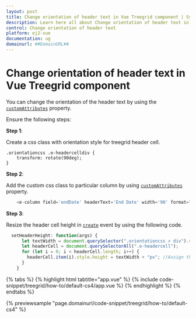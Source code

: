 ```yaml
---
layout: post
title: Change orientation of header text in Vue Treegrid component | Syncfusion
description: Learn here all about Change orientation of header text in Syncfusion Vue Treegrid component of Syncfusion Essential JS 2 and more.
control: Change orientation of header text 
platform: ej2-vue
documentation: ug
domainurl: ##DomainURL##
---
```


# Change orientation of header text in Vue Treegrid component

You can change the orientation of the header text by using the [`customAttributes`](https://ej2.syncfusion.com/vue/documentation/api/treegrid/column/#customattributes) property.

Ensure the following steps:

**Step 1**:

Create a css class with orientation style for treegrid header cell.

```
.orientationcss .e-headercelldiv {
    transform: rotate(90deg);
}

```

**Step 2**:

Add the custom css class to particular column by using [`customAttributes`](https://ej2.syncfusion.com/vue/documentation/api/treegrid/column/#customattributes) property.

```ts
    <e-column field='endDate' headerText='End Date' width='90' format="yMd" :customAttributes= "{class: 'orientationcss'}" textAlign='Center'></e-column>

```

**Step 3**:

Resize the header cell height in [`create`](https://ej2.syncfusion.com/vue/documentation/api/treegrid/#create) event by using the following code.

```ts
  setHeaderHeight: function(args) {
      let textWidth = document.querySelector(".orientationcss > div").scrollWidth; //Obtain the width of the headerText content.
      let headerCell = document.querySelectorAll(".e-headercell");
      for (let i = 0; i < headerCell.length; i++) {
        headerCell.item(i).style.height = textWidth + "px"; //Assign the obtained textWidth as the height of the headerCell.
      }
    }

```

{% tabs %}
{% highlight html tabtitle="app.vue" %}
{% include code-snippet/treegrid/how-to/default-cs4/app.vue %}
{% endhighlight %}
{% endtabs %}
        
{% previewsample "page.domainurl/code-snippet/treegrid/how-to/default-cs4" %}